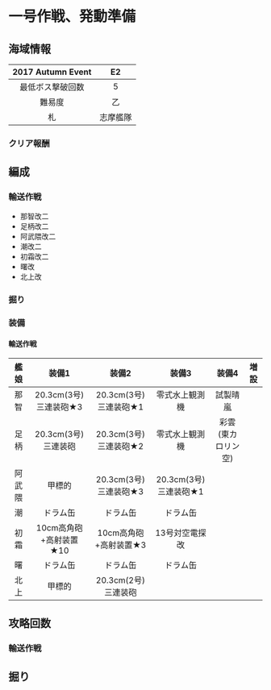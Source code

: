 # 一号作戦、発動準備

## 海域情報

| 2017 Autumn Event | E2       |
| :-:               | :-:      |
| 最低ボス撃破回数  | 5        |
| 難易度            | 乙       |
| 札                | 志摩艦隊 |

### クリア報酬

## 編成

### 輸送作戦

- 那智改二
- 足柄改二
- 阿武隈改二
- 潮改二
- 初霜改二
- 曙改
- 北上改


### 掘り


### 装備

#### 輸送作戦

| 艦娘   | 装備1                   | 装備2                 | 装備3                 | 装備4              | 増設 |
| :-:    | :---------------------: | :----------------:    | :---------:           | :-:                | :-:  |
| 那智   | 20.3cm(3号)三連装砲★3   | 20.3cm(3号)三連装砲★1 | 零式水上観測機        | 試製晴嵐           |      |
| 足柄   | 20.3cm(3号)三連装砲     | 20.3cm(3号)三連装砲★2 | 零式水上観測機        | 彩雲(東カロリン空) |      |
| 阿武隈 | 甲標的                  | 20.3cm(3号)三連装砲★3 | 20.3cm(3号)三連装砲★1 |                    |      |
| 潮     | ドラム缶                | ドラム缶              | ドラム缶              |                    |      |
| 初霜   | 10cm高角砲+高射装置★10  | 10cm高角砲+高射装置★3 | 13号対空電探改        |                    |      |
| 曙     | ドラム缶                | ドラム缶              | ドラム缶              |                    |      |
| 北上 | 甲標的                  | 20.3cm(2号)三連装砲   |                       |                    |      |


## 攻略回数

### 輸送作戦


## 掘り





